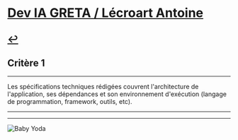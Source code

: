 
# [Dev IA GRETA / Lécroart Antoine](https://github.com/Dev-IA-2024/antoine.lecroart)

[↩️](..)
---

## Critère 1

---

Les spécifications techniques rédigées couvrent l'architecture de l'application, ses dépendances et son environnement d'exécution (langage de programmation, framework, outils, etc).

---
---
![Baby Yoda](https://images3.alphacoders.com/110/1108129.jpg)
